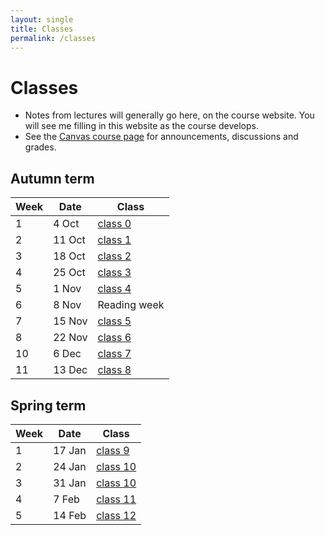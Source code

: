 ```yaml
---
layout: single
title: Classes
permalink: /classes
---
```


# Classes

* Notes from lectures will generally go here, on the course
  website. You will see me filling in this website as the course
  develops.
* See the [Canvas course
  page](https://canvas.bham.ac.uk/courses/40740) for
  announcements, discussions and grades.

## Autumn term

| Week | Date       | Class                        |
| ---- | ---------- | ---------------------------- |
| 1    |  4 Oct     | [class 0](classes/class_0)   |
| 2    |  11 Oct    | [class 1](classes/class_1)   |
| 3    |  18 Oct    | [class 2](classes/class_2)   |
| 4    |  25 Oct    | [class 3](classes/class_3)   |
| 5    |  1 Nov     | [class 4](classes/class_4)   |
| 6    |  8 Nov     | Reading week                 |
| 7    |  15 Nov    | [class 5](classes/class_5)   |
| 8    |  22 Nov    | [class 6](classes/class_6)   |
| 10   |  6 Dec     | [class 7](classes/class_7)   |
| 11   |  13 Dec    | [class 8](classes/class_8)   |

## Spring term

| Week | Date       | Class                        |
| ---- | ---------- | ---------------------------- |
| 1    |  17 Jan    | [class 9](classes/class_9)   |
| 2    |  24 Jan    | [class 10](classes/class_10) |
| 3    |  31 Jan    | [class 10](classes/class_11) |
| 4    |  7 Feb     | [class 11](classes/class_12) |
| 5    |  14 Feb    | [class 12](classes/class_13) |
